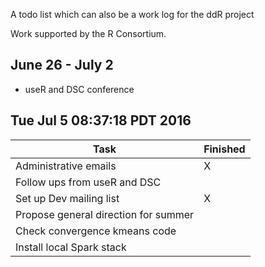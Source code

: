 A todo list which can also be a work log for the ddR project

Work supported by the R Consortium.


## June 26 - July 2

- useR and DSC conference

## Tue Jul  5 08:37:18 PDT 2016

| Task                                  | Finished
|------------------------------------   |---------
| Administrative emails                 | X
| Follow ups from useR and DSC          | 
| Set up Dev mailing list               | X
| Propose general direction for summer  | 
| Check convergence kmeans code         |
| Install local Spark stack             | 

